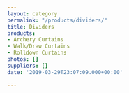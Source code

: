 ```yaml
---
layout: category
permalink: "/products/dividers/"
title: Dividers
products:
- Archery Curtains
- Walk/Draw Curtains
- Rolldown Curtains
photos: []
suppliers: []
date: '2019-03-29T23:07:09.000+00:00'

---
```

